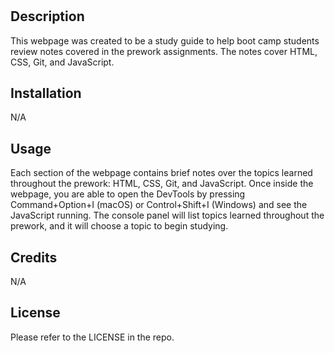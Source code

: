 # <Boot Camp Prework Study Guide Webpage>

## Description

This webpage was created to be a study guide to help boot camp students review notes covered in the prework assignments. The notes cover HTML, CSS, Git, and JavaScript.

## Installation

N/A

## Usage

Each section of the webpage contains brief notes over the topics learned throughout the prework: HTML, CSS, Git, and JavaScript. Once inside the webpage, you are able to open the DevTools by pressing Command+Option+I (macOS) or Control+Shift+I (Windows) and see the JavaScript running. The console panel will list topics learned throughout the prework, and it will choose a topic to begin studying. 

## Credits

N/A

## License

Please refer to the LICENSE in the repo.
